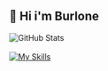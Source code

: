 ## 👋 Hi i'm Burlone
![GitHub Stats](https://github-readme-stats.vercel.app/api?username=burlone0&theme=midnight-grey)
<br>
<br>
[![My Skills](https://skillicons.dev/icons?i=js,discord,bots,devto)](https://skillicons.dev)
